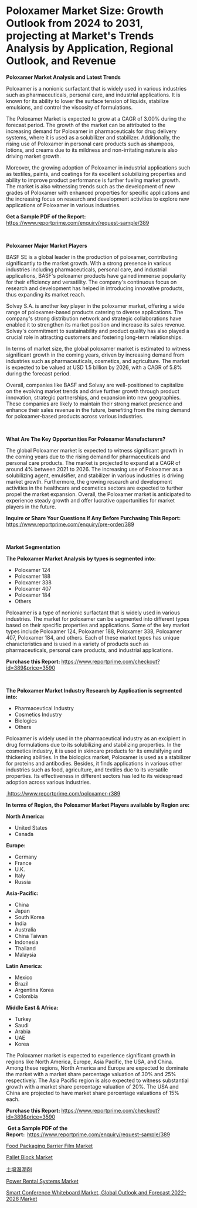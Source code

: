 <p><h1>Poloxamer Market Size: Growth Outlook from 2024 to 2031, projecting at Market's Trends Analysis by Application, Regional Outlook, and Revenue</h1></p><p><strong>Poloxamer Market Analysis and Latest Trends</strong></p>
<p><p>Poloxamer is a nonionic surfactant that is widely used in various industries such as pharmaceuticals, personal care, and industrial applications. It is known for its ability to lower the surface tension of liquids, stabilize emulsions, and control the viscosity of formulations.</p><p>The Poloxamer Market is expected to grow at a CAGR of 3.00% during the forecast period. The growth of the market can be attributed to the increasing demand for Poloxamer in pharmaceuticals for drug delivery systems, where it is used as a solubilizer and stabilizer. Additionally, the rising use of Poloxamer in personal care products such as shampoos, lotions, and creams due to its mildness and non-irritating nature is also driving market growth.</p><p>Moreover, the growing adoption of Poloxamer in industrial applications such as textiles, paints, and coatings for its excellent solubilizing properties and ability to improve product performance is further fueling market growth. The market is also witnessing trends such as the development of new grades of Poloxamer with enhanced properties for specific applications and the increasing focus on research and development activities to explore new applications of Poloxamer in various industries.</p></p>
<p><strong>Get a Sample PDF of the Report:&nbsp;</strong> <a href="https://www.reportprime.com/enquiry/request-sample/389">https://www.reportprime.com/enquiry/request-sample/389</a></p>
<p>&nbsp;</p>
<p><strong>Poloxamer Major Market Players</strong></p>
<p><p>BASF SE is a global leader in the production of poloxamer, contributing significantly to the market growth. With a strong presence in various industries including pharmaceuticals, personal care, and industrial applications, BASF's poloxamer products have gained immense popularity for their efficiency and versatility. The company's continuous focus on research and development has helped in introducing innovative products, thus expanding its market reach.</p><p>Solvay S.A. is another key player in the poloxamer market, offering a wide range of poloxamer-based products catering to diverse applications. The company's strong distribution network and strategic collaborations have enabled it to strengthen its market position and increase its sales revenue. Solvay's commitment to sustainability and product quality has also played a crucial role in attracting customers and fostering long-term relationships.</p><p>In terms of market size, the global poloxamer market is estimated to witness significant growth in the coming years, driven by increasing demand from industries such as pharmaceuticals, cosmetics, and agriculture. The market is expected to be valued at USD 1.5 billion by 2026, with a CAGR of 5.8% during the forecast period.</p><p>Overall, companies like BASF and Solvay are well-positioned to capitalize on the evolving market trends and drive further growth through product innovation, strategic partnerships, and expansion into new geographies. These companies are likely to maintain their strong market presence and enhance their sales revenue in the future, benefiting from the rising demand for poloxamer-based products across various industries.</p></p>
<p>&nbsp;</p>
<p><strong>What Are The Key Opportunities For Poloxamer Manufacturers?</strong></p>
<p><p>The global Poloxamer market is expected to witness significant growth in the coming years due to the rising demand for pharmaceuticals and personal care products. The market is projected to expand at a CAGR of around 4% between 2021 to 2026. The increasing use of Poloxamer as a solubilizing agent, emulsifier, and stabilizer in various industries is driving market growth. Furthermore, the growing research and development activities in the healthcare and cosmetics sectors are expected to further propel the market expansion. Overall, the Poloxamer market is anticipated to experience steady growth and offer lucrative opportunities for market players in the future.</p></p>
<p><strong>Inquire or Share Your Questions If Any Before Purchasing This Report:</strong> <a href="https://www.reportprime.com/enquiry/pre-order/389">https://www.reportprime.com/enquiry/pre-order/389</a></p>
<p>&nbsp;</p>
<p><strong>Market Segmentation</strong></p>
<p><strong>The Poloxamer Market Analysis by types is segmented into:</strong></p>
<p><ul><li>Poloxamer 124</li><li>Poloxamer 188</li><li>Poloxamer 338</li><li>Poloxamer 407</li><li>Poloxamer 184</li><li>Others</li></ul></p>
<p><p>Poloxamer is a type of nonionic surfactant that is widely used in various industries. The market for poloxamer can be segmented into different types based on their specific properties and applications. Some of the key market types include Poloxamer 124, Poloxamer 188, Poloxamer 338, Poloxamer 407, Poloxamer 184, and others. Each of these market types has unique characteristics and is used in a variety of products such as pharmaceuticals, personal care products, and industrial applications.</p></p>
<p><strong>Purchase this Report:&nbsp;</strong><a href="https://www.reportprime.com/checkout?id=389&price=3590">https://www.reportprime.com/checkout?id=389&price=3590</a></p>
<p>&nbsp;</p>
<p><strong>The Poloxamer Market Industry Research by Application is segmented into:</strong></p>
<p><ul><li>Pharmaceutical Industry</li><li>Cosmetics Industry</li><li>Biologics</li><li>Others</li></ul></p>
<p><p>Poloxamer is widely used in the pharmaceutical industry as an excipient in drug formulations due to its solubilizing and stabilizing properties. In the cosmetics industry, it is used in skincare products for its emulsifying and thickening abilities. In the biologics market, Poloxamer is used as a stabilizer for proteins and antibodies. Besides, it finds applications in various other industries such as food, agriculture, and textiles due to its versatile properties. Its effectiveness in different sectors has led to its widespread adoption across various industries.</p></p>
<p><a href="https://www.reportprime.com/poloxamer-r389">&nbsp;https://www.reportprime.com/poloxamer-r389</a></p>
<p><strong>In terms of Region, the Poloxamer Market Players available by Region are:</strong></p>
<p>
    <p> <strong> North America: </strong>
        <ul>
            <li>United States</li>
            <li>Canada</li>
        </ul>
        </p> 
    <p> <strong> Europe: </strong>
        <ul>
            <li>Germany</li>
            <li>France</li>
            <li>U.K.</li>
            <li>Italy</li>
            <li>Russia</li>
        </ul>
        </p> 
    <p> <strong> Asia-Pacific: </strong>
        <ul>
            <li>China</li>
            <li>Japan</li>
            <li>South Korea</li>
            <li>India</li>
            <li>Australia</li>
            <li>China Taiwan</li>
            <li>Indonesia</li>
            <li>Thailand</li>
            <li>Malaysia</li>
        </ul>
        </p> 
    <p> <strong> Latin America: </strong>
        <ul>
            <li>Mexico</li>
            <li>Brazil</li>
            <li>Argentina Korea</li>
            <li>Colombia</li>
        </ul>
        </p> 
    <p> <strong> Middle East & Africa: </strong>
        <ul>
            <li>Turkey</li>
            <li>Saudi</li>
            <li>Arabia</li>
            <li>UAE</li>
            <li>Korea</li>
        </ul>
    </p>
    </p>
<p><p>The Poloxamer market is expected to experience significant growth in regions like North America, Europe, Asia Pacific, the USA, and China. Among these regions, North America and Europe are expected to dominate the market with a market share percentage valuation of 30% and 25% respectively. The Asia Pacific region is also expected to witness substantial growth with a market share percentage valuation of 20%. The USA and China are projected to have market share percentage valuations of 15% each.</p></p>
<p><strong>Purchase this Report: </strong><a href="https://www.reportprime.com/checkout?id=389&price=3590">https://www.reportprime.com/checkout?id=389&price=3590</a></p>
<p>&nbsp;<strong>Get a Sample PDF of the Report:&nbsp;&nbsp;</strong><a href="https://www.reportprime.com/enquiry/request-sample/389">https://www.reportprime.com/enquiry/request-sample/389</a></p>
<p><strong></strong></p>
<p><p><a href="https://github.com/dmmanir420/Market-Research-Report-List-1/blob/main/food-packaging-barrier-film-market.md">Food Packaging Barrier Film Market</a></p><p><a href="https://github.com/susanjprice2023/Market-Research-Report-List-2/blob/main/pallet-block-market.md">Pallet Block Market</a></p><p><a href="https://medium.com/@ofpaqrof92/%E5%9C%9F%E5%A3%8C%E6%B5%B8%E9%80%8F%E5%89%A4%E5%B8%82%E5%A0%B4%E3%81%AE%E5%8B%95%E5%90%91%E3%81%A8%E5%88%86%E6%9E%90-%E5%B0%86%E6%9D%A5%E3%81%AE%E6%88%90%E9%95%B7%E3%81%AE%E6%A9%9F%E4%BC%9A%E3%81%A8%E8%AA%B2%E9%A1%8C-2024%E5%B9%B4-2031%E5%B9%B4-5270133b7dae">土壌湿潤剤</a></p><p><a href="https://www.linkedin.com/pulse/power-rental-systems-market-global-insights-sales-trends-2024-zqrde">Power Rental Systems Market</a></p><p><a href="https://medium.com/@fredyconn_73380/evaluating-global-smart-conference-whiteboard-market-global-outlook-and-forecast-2022-2028-market-a5bc35c560bc">Smart Conference Whiteboard Market, Global Outlook and Forecast 2022-2028 Market</a></p></p>